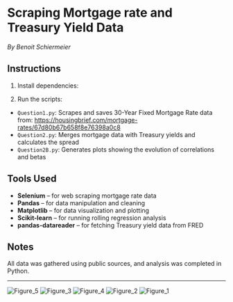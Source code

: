 # Scraping Mortgage rate and Treasury Yield Data
*By Benoit Schiermeier*

## Instructions
1. Install dependencies:

2. Run the scripts:
- `Question1.py`: Scrapes and saves 30-Year Fixed Mortgage Rate data from: https://housingbrief.com/mortgage-rates/67d80b67b658f8e76398a0c8
- `Question2.py`: Merges mortgage data with Treasury yields and calculates the spread
- `Question2B.py`: Generates plots showing the evolution of correlations and betas

## Tools Used
- **Selenium** – for web scraping mortgage rate data
- **Pandas** – for data manipulation and cleaning
- **Matplotlib** – for data visualization and plotting
- **Scikit-learn** – for running rolling regression analysis
- **pandas-datareader** – for fetching Treasury yield data from FRED

## Notes
All data was gathered using public sources, and analysis was completed in Python.

---


![Figure_5](https://github.com/user-attachments/assets/5a40b391-db28-4b4b-b0b5-11633586f1de)
![Figure_3](https://github.com/user-attachments/assets/1ab848eb-5513-4709-a632-f8e5eb0e2a1e)
![Figure_4](https://github.com/user-attachments/assets/bb84d9e3-fe7d-4e39-92c0-566a710f9f01)
![Figure_2](https://github.com/user-attachments/assets/6dc74f4f-0e0c-4275-ae23-099a212f3cc4)
![Figure_1](https://github.com/user-attachments/assets/c1f2d6e2-c4b4-4317-b3b9-7374adad4125)
